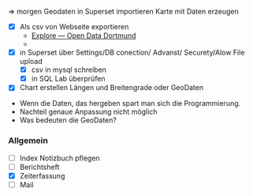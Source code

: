 => morgen Geodaten in Superset importieren
Karte mit Daten erzeugen
- [x] Als csv von Webseite exportieren
	- [Explore — Open Data Dortmund](https://open-data.dortmund.de/explore/?disjunctive.keyword&disjunctive.details.jahr&sort=title)
	- 
- [x] in Superset über Settings/DB conection/ Advanst/ Securety/Alow File upload
	- [x] csv in mysql schreiben
	- [x] in SQL Lab überprüfen
- [x] Chart erstellen Längen und Breitengrade oder GeoDaten
- Wenn die Daten, das hergeben spart man sich die Programmierung.
- Nachteil genaue Anpassung nicht möglich
- Was bedeuten die GeoDaten?
### Allgemein
- [ ] Index Notizbuch pflegen
- [ ] Berichtsheft
- [x] Zeiterfassung
- [ ] Mail